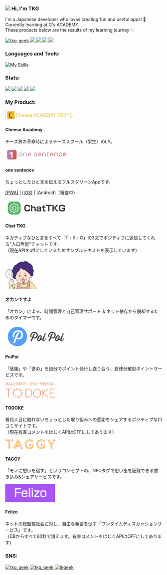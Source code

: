 ### <img src="https://media.giphy.com/media/hvRJCLFzcasrR4ia7z/giphy.gif" width="28"> Hi, I'm TKG

I'm a Japanese developer who loves creating fun and useful apps! 🚀<br>
Currently learning at G's ACADEMY.<br>
These products below are the results of my learning journey ✨

<p align="left">
  <a href="https://github.com/tkg-geek/tkg-geek/">
    <img src="https://komarev.com/ghpvc/?username=tkg-geek" alt="tkg-geek" />
  </a>
  <a href="http://twitter.com/tkg_geek">
    <img height="20" src="https://img.shields.io/twitter/follow/tkg_geek?label=Twitter&logo=twitter&style=flat" />
  </a>
  <a href="https://github.com/tkg-geek">
    <img height="20" src="https://img.shields.io/github/followers/tkg-geek?label=follow&logo=github&style=flat" />
  </a>
  <a href="http://qiita.com/tkg_geek">
    <img height="20" src="https://qiita-badge.apiapi.app/s/tkg_geek/posts.svg" />
  </a>
  <a href="http://qiita.com/tkg_geek">
    <img height="20" src="https://qiita-badge.apiapi.app/s/tkg_geek/contributions.svg" />
  </a>
</p>

<h3 align="left">Languages and Tools:</h3>

[![My Skills](https://skillicons.dev/icons?i=html,css,js,nodejs,php,laravel,docker,mysql,firebase,androidstudio,apple,ai,ps,figma)](https://skillicons.dev)

<h3 align="left">Stats:</h3>

![](http://github-profile-summary-cards.vercel.app/api/cards/profile-details?username=tkg-geek&theme=github)
![](http://github-profile-summary-cards.vercel.app/api/cards/stats?username=tkg-geek&theme=github)
![](http://github-profile-summary-cards.vercel.app/api/cards/productive-time?username=tkg-geek&theme=github&utcOffset=9)
![](http://github-profile-summary-cards.vercel.app/api/cards/repos-per-language?username=tkg-geek&theme=github)
![](http://github-profile-summary-cards.vercel.app/api/cards/most-commit-language?username=tkg-geek&theme=github)

<h3 align="left">My Product:</h3>

<div align="left">
  <a href="https://tkg-geek.github.io/cheeseacademy/">
    <img src="img/cheeseacademy.jpg" width="220" />
  </a>
  <h4>Cheese Academy</h4>
  <p>チーズ界の革命時によるチーズスクール（架空）のLP。</p>
</div>

<div align="left">
  <a href="https://tkgeek.sakura.ne.jp/one_sentence/">
    <img src="img/onesentence.png" width="200" />
  </a>
  <h4>one sentence</h4>
  <p>ちょっとしたひと言を伝えるフルスクリーンAppです。</p>
  <p>
    <a href="https://tkgeek.sakura.ne.jp/one_sentence/">[PWA]</a> |
    <a href="https://apps.apple.com/ja/app/one-sentence-app/id6741406852">[iOS]</a> |
    [Android]（審査中）
  </p>
</div>

<div align="left">
  <a href="https://tkgeek.sakura.ne.jp/chat01/">
    <img src="img/chatTKG.png" width="200" />
  </a>
  <h4>Chat TKG</h4>
  <p>ネガティブなひと言をすべて「T・K・G」の3文でポジティブに返信してくれる"人口無能"チャットです。<br>
  （現在APIをoffにしているためサンプルテキストを表示しています）</p>
</div>

<div align="left">
  <a href="https://chromewebstore.google.com/detail/%E3%82%AA%E3%82%AB%E3%83%B3%E3%81%A7%E3%81%99%E3%82%88/hkiohfmflpbkejdopiblceaefecbbmlo">
    <img src="img/okan.png" width="100" />
  </a>
  <h4>オカンですよ</h4>
  <p>「オカン」による、時間管理と自己管理サポート & ネット依存から脱却するためのタイマーです。</p>
</div>

<div align="left"></div>
  <a href="https://poipoi-zd20.onrender.com/">
    <img src="img/poipoi.png" width="200" />
  </a>
  <h4>PoiPoi</h4>
  <p>「感謝」や「褒め」を自分でポイント発行し送り合う、自律分散型ポイントサービスです。</p>
</div>

<div align="left">
  <a href="https://tkgeek.sakura.ne.jp/todoke2/">
    <img src="img/todoke.png" width="160" />
  </a>
  <h4>TODOKE</h4>
  <p>普段人目に触れないちょっとした取り組みへの感謝をシェアするポジティブな口コミサイトです。<br>
  （現在有害コメントをはじくAPIはOFFにしてあります）</p>
</div>

<div align="left">
  <a href="https://tkgeek.sakura.ne.jp/taggy/">
    <img src="img/taggy.png" width="160" />
  </a>
  <h4>TAGGY</h4>
  <p>「モノに想いを宿す」というコンセプトの、NFCタグで思い出を記録できる書き込み&シェアサービスです。</p>
</div>

<div align="left">
  <a href="https://tkgeek.sakura.ne.jp/felizo/">
    <img src="img/felizo.png" width="160" />
  </a>
  <h4>Felizo</h4>
  <p>ネットの総監視社会に対し、自由な発言を促す「ワンタイムディスカッションサービス」です。<br>
  （DBからすべて60秒で消えます。有害コメントをはじくAPIはOFFにしてあります）</p>
</div>

<h3 align="left">SNS:</h3>
<p align="left">
<a href="https://twitter.com/tkg_geek" target="blank"><img align="center" src="https://raw.githubusercontent.com/rahuldkjain/github-profile-readme-generator/master/src/images/icons/Social/twitter.svg" alt="tkg_geek" height="30" width="40" /></a>
<a href="https://qiita.com/tkg_geek" target="blank"><img align="center" src="https://cdn.qiita.com/assets/favicons/public/apple-touch-icon-ec5ba42a24ae923f16825592efdc356f.png" alt="tkg_geek" height="30" width="30" /></a>
<a href="https://zenn.dev/tkgeek" target="blank"><img align="center" src="https://zenn.dev/images/logo-transparent.png" alt="tkgeek" height="30" width="30" /></a>
</p>
